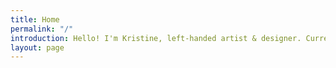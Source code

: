 ```yaml
---
title: Home
permalink: "/"
introduction: Hello! I'm Kristine, left-handed artist & designer. Currently a Senior UX Designer at Aon.
layout: page
---
```

